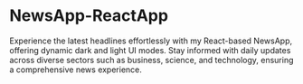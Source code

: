 # NewsApp-ReactApp
 Experience the latest headlines effortlessly with my React-based NewsApp, offering dynamic dark and light UI modes. Stay informed with daily updates across diverse sectors such as business, science, and technology, ensuring a comprehensive news experience.
